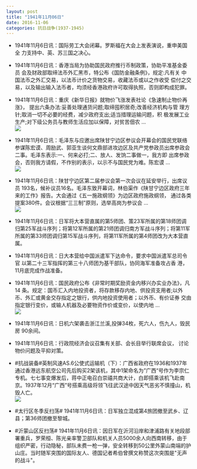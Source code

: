 ```yaml
---
layout: post
title: "1941年11月06日"
date: 2016-11-06
categories: 抗日战争(1937-1945)
---
```


<meta name="referrer" content="no-referrer" />

- 1941年11月6日讯：国际劳工大会闭幕。罗斯福在大会上发表演说，重申美国全 力支持中、英、苏三国之决心。 

- 1941年11月6日讯：香港当局为协助国民政府推行币制政策，协助平准基金委员 会及财政部取缔法币外汇黑市，特公布《国防金融条例》，规定:凡有关 中国法币之外汇交易，以法币计价之货物交易，收藏法币或以之作收受 偿付之交易，以及输出输入法币者，均须经香港政府许可取得执照，否则即构成犯罪。 

- 1941年11月6日讯：重庆《新华日报》就物价飞涨发表社论《急速制止物价再涨》， 提出六条办法:妥善处理通货问题;取缔囤积居奇;改善经济机构与管 理方针;取消一切不必要的经费，减少政府支出;适当措理运输问题，积 极发展工业生产;对下级公务员与教师生活应加以保障，对贫苦佃农 ... <br/><img src="https://ww4.sinaimg.cn/large/aca367d8jw1f9iorfek2cj20c8090ab6.jpg" />

- 1941年11月6日讯：毛泽东与应邀出席陕甘宁边区参议会开幕会的国民党联络参谋陈宏谟、周励武、郭亚生谈何文鼎部进攻边区及共产党参政员出席参政会二事。毛泽东表示:一、何来必打;二、放人、发饷二事做一，我方即 出席参政会，否则我方请假，不作别的表示，以示不与国民党为难。陈宏谟 ... <br/><img src="https://ww1.sinaimg.cn/large/aca367d8jw1f9in19ga85j20c80dv769.jpg" />

- 1941年11月6日讯：陕甘宁边区第二届参议会第一次会议在延安举行，出席议员 193名，候补议员16名。毛泽东致开幕词，林伯渠作《陕甘宁边区政府三年来的工作》报告。大会通过《五一施政纲领》为边区政府施政纲领， 通过各类提案380件。会议根据“三三制”原则，选举高岗为参议会 ... <br/><img src="https://ww2.sinaimg.cn/large/aca367d8jw1f9ijkjfovyj20c809zwft.jpg" />

- 1941年11月6日讯：日军将大本营直属的第5师团、策23军所属的第18师团调归第25军战斗序列；将第12军所属的第21师团调归南方军战斗序列；将第11军所属的第33师团调归第15军战斗序列，将第11军所属的第4师团改为大本营直属。 

- 1941年11月6日讯：日大本营给中国派遣军下达命令，要求中国派遣军总司令官 以第二十三军指挥的第三十八师团为基干部队，协同海军准备攻占香 港，11月底完成作战准备。 

- 1941年11月6日讯：国民政府公布《非常时期奖励资金内移兴办实业办法》，凡14 条。规定：国币汇入内地投资者，将存款移存内地、供投资支用者;以外 币、外汇或黄金交存指定之银行，供内地投资使用者；以外币、有价证券 交由指定银行变价，或输人机器及必要物资作价或变价，以使内地 ... <br/><img src="https://ww1.sinaimg.cn/large/aca367d8jw1f9iaw7o4oaj20c80dvjtc.jpg" />

- 1941年11月6日讯：日机六架袭击浙江兰溪,投弹34枚，死六人，伤九人，毁民房 90余间。 

- 1941年11月6日讯：行政院经济会议召集有关部、会长目举行联席会议， 讨论物价问题及平抑对策。 

- #抗战装备#英制风速AS.6公使式运输机（下）：广西省政府在1936和1937年通过香港远东航空公司先后购买2架该机，其中1架命名为”广西“号作为李宗仁专机。七七事变爆发后，蒋中正电召白崇禧共商大计，白即搭乘该机飞赴南京。1937年12月“广西”号搭乘高级将领飞往武汉途中因天气恶劣不慎撞山，机毁人亡。 <br/><img src="https://ww3.sinaimg.cn/large/aca367d8jw1f9i5p1cjr4j20b40edabr.jpg" />

- #太行区冬季反扫荡# 1941年11月6日讯：日军独立混成第4旅团撤至武乡、辽县；第36师团撤至黎城。 

- #沂蒙山区反扫荡# 1941年11月6日讯：因日军在沂河沿岸和津浦路有关地段部署重兵，罗荣桓、陈光亲率警卫部队和机关人员5000余人向西南转移，由于组织严密，行动隐秘，部队未费一枪一弹，安全转移到50公里外蒙山南端的护山庄。当时随军突围的国际友人、德国记者希伯曾撰文称赞这次突围是"无声的战斗"。 


